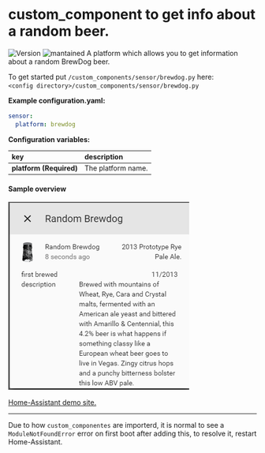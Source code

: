 # custom_component to get info about a random beer.
  
![Version](https://img.shields.io/badge/version-0.0.2-green.svg?style=for-the-badge) ![mantained](https://img.shields.io/maintenance/yes/2018.svg?style=for-the-badge) A platform which allows you to get information about a random BrewDog beer.
  
To get started put `/custom_components/sensor/brewdog.py` here:  
`<config directory>/custom_components/sensor/brewdog.py`  
  
**Example configuration.yaml:**
```yaml
sensor:
  platform: brewdog
```
**Configuration variables:**  
  
key | description  
:--- | :---  
**platform (Required)** | The platform name.  
  
#### Sample overview
![Sample overview](overview.png)
  
[Home-Assistant demo site.](https://ha-test-brewdog.halfdecent.io/)
  
  
  
***
Due to how `custom_componentes` are importerd, it is normal to see a `ModuleNotFoundError` error on first boot after adding this, to resolve it, restart Home-Assistant.